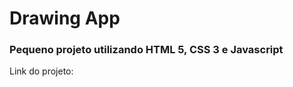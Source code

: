 <h1>Drawing App</h1>

<h3>Pequeno projeto utilizando HTML 5, CSS 3 e Javascript</h3>

<p>Link do projeto: </p>